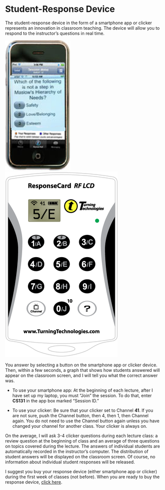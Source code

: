 # Student-Response Device

The student-response device in the form of a smartphone app or clicker represents an innovation in classroom teaching. The device will allow you to respond to the instructor’s questions in real time.

![Smartphone](images/TpSmartPhone.png) ![Clicker](images/Rf-LcdClicker.png)

You answer by selecting a button on the smartphone app or clicker device. Then, within a few seconds, a graph that shows how students answered will appear on the classroom screen, and I will tell you what the correct answer was.

- To use your smartphone app: At the beginning of each lecture, after I have set up my laptop, you must “Join” the session.  To do that, enter __CS131__ in the app box marked “Session ID.”

- To use your clicker: Be sure that your clicker set to Channel __41__.  If you are not sure, push the Channel button, then 4, then 1, then Channel again.  You do not need to use the Channel button again unless you have changed your channel for another class.  Your clicker is always on.

On the average, I will ask 3-4 clicker questions during each lecture class: a review question at the beginning of class and an average of three questions on topics covered during the lecture. The answers of individual students are automatically recorded in the instructor’s computer. The distribution of student answers will be displayed on the classroom screen. Of course, no information about individual student responses will be released.

I suggest you buy your response device (either smartphone app or clicker) during the first week of classes (not before).   When you are ready to buy the response device, [click here](clicker.html).